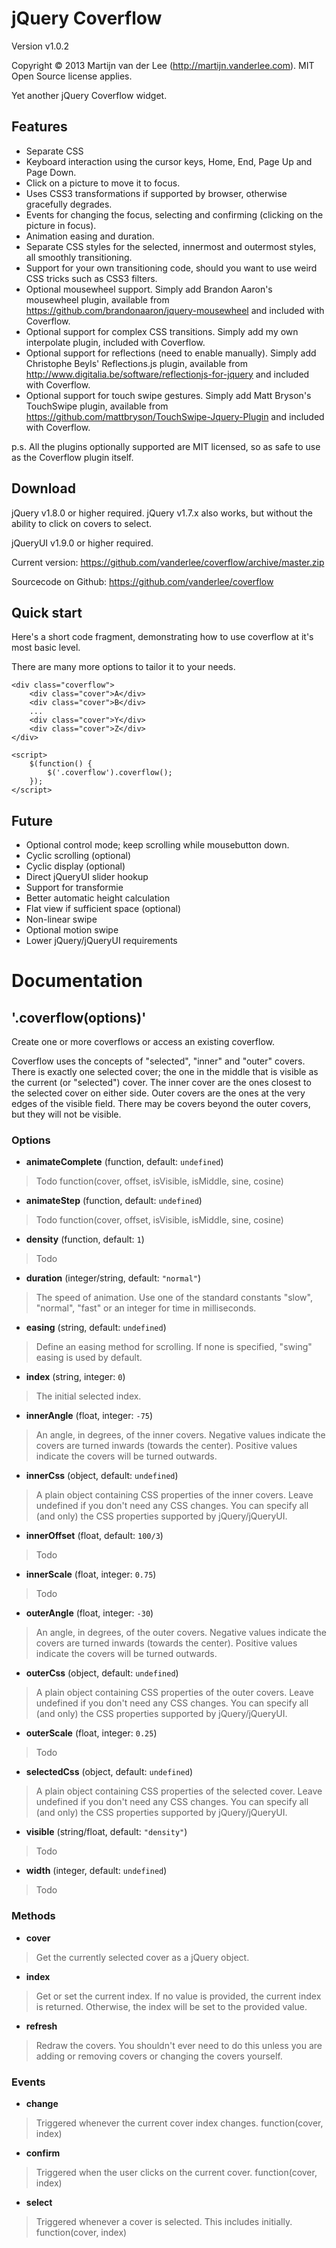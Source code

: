 jQuery Coverflow
================
Version v1.0.2

Copyright &copy; 2013 Martijn van der Lee (http://martijn.vanderlee.com).
MIT Open Source license applies.

Yet another jQuery Coverflow widget.

Features
--------
-	Separate CSS
-	Keyboard interaction using the cursor keys, Home, End, Page Up and Page Down.
-	Click on a picture to move it to focus.
-	Uses CSS3 transformations if supported by browser, otherwise gracefully degrades.
-	Events for changing the focus, selecting and confirming (clicking on the picture in focus).
-	Animation easing and duration.
-	Separate CSS styles for the selected, innermost and outermost styles, all smoothly transitioning.
-	Support for your own transitioning code, should you want to use weird CSS tricks such as CSS3 filters.
-	Optional mousewheel support.
	Simply add Brandon Aaron's mousewheel plugin, available from https://github.com/brandonaaron/jquery-mousewheel and included with Coverflow.
-	Optional support for complex CSS transitions.
	Simply add my own interpolate plugin, included with Coverflow.
-	Optional support for reflections (need to enable manually).
	Simply add Christophe Beyls' Reflections.js plugin, available from http://www.digitalia.be/software/reflectionjs-for-jquery and included with Coverflow.
-	Optional support for touch swipe gestures.
	Simply add Matt Bryson's TouchSwipe plugin, available from https://github.com/mattbryson/TouchSwipe-Jquery-Plugin and included with Coverflow.

p.s. All the plugins optionally supported are MIT licensed, so as safe to use as the Coverflow plugin itself.

Download
--------
jQuery v1.8.0 or higher required.
jQuery v1.7.x also works, but without the ability to click on covers to select.

jQueryUI v1.9.0 or higher required.

Current version: https://github.com/vanderlee/coverflow/archive/master.zip

Sourcecode on Github: https://github.com/vanderlee/coverflow

Quick start
-----------
Here's a short code fragment, demonstrating how to use coverflow at it's most
basic level.

There are many more options to tailor it to your needs.

	<div class="coverflow">
		<div class="cover">A</div>
		<div class="cover">B</div>
		...
		<div class="cover">Y</div>
		<div class="cover">Z</div>
	</div>

	<script>
		$(function() {
			$('.coverflow').coverflow();
		});
	</script>

Future
------
-	Optional control mode; keep scrolling while mousebutton down.
-	Cyclic scrolling (optional)
-	Cyclic display (optional)
-	Direct jQueryUI slider hookup
-	Support for transformie
-	Better automatic height calculation
-	Flat view if sufficient space (optional)
-	Non-linear swipe
-	Optional motion swipe
-	Lower jQuery/jQueryUI requirements

Documentation
=============
'.coverflow(options)'
-----------------------
Create one or more coverflows or access an existing coverflow.

Coverflow uses the concepts of "selected", "inner" and "outer" covers. There is
exactly one selected cover; the one in the middle that is visible as the
current (or "selected") cover. The inner cover are the ones closest to the
selected cover on either side. Outer covers are the ones at the very edges of
the visible field. There may be covers beyond the outer covers, but they will
not be visible.

### Options

-	**animateComplete** (function, default: `undefined`)

>	Todo
	function(cover, offset, isVisible, isMiddle, sine, cosine)
			
-	**animateStep** (function, default: `undefined`)

>	Todo
	function(cover, offset, isVisible, isMiddle, sine, cosine)

-	**density** (function, default: `1`)

>	Todo

-	**duration** (integer/string, default: `"normal"`)

>	The speed of animation. Use one of the standard constants "slow", "normal",
	"fast" or an integer for time in milliseconds.

-	**easing** (string, default: `undefined`)

>	Define an easing method for scrolling. If none is specified, "swing" easing
	is used by default.

-	**index** (string, integer: `0`)

>	The initial selected index.

-	**innerAngle** (float, integer: `-75`)

>	An angle, in degrees, of the inner covers. Negative values indicate the
	covers are turned inwards (towards the center). Positive values indicate
	the covers will be turned outwards.

-	**innerCss** (object, default: `undefined`)

>	A plain object containing CSS properties of the inner covers. Leave
	undefined if you don't need any CSS changes. You can specify all (and only)
	the CSS properties supported by jQuery/jQueryUI.

-	**innerOffset** (float, default: `100/3`)

>	Todo

-	**innerScale** (float, integer: `0.75`)

>	Todo

-	**outerAngle** (float, integer: `-30`)

>	An angle, in degrees, of the outer covers. Negative values indicate the
	covers are turned inwards (towards the center). Positive values indicate
	the covers will be turned outwards.

-	**outerCss** (object, default: `undefined`)

>	A plain object containing CSS properties of the outer covers. Leave
	undefined if you don't need any CSS changes. You can specify all (and only)
	the CSS properties supported by jQuery/jQueryUI.

-	**outerScale** (float, integer: `0.25`)

>	Todo

-	**selectedCss** (object, default: `undefined`)

>	A plain object containing CSS properties of the selected cover. Leave
	undefined if you don't need any CSS changes. You can specify all (and only)
	the CSS properties supported by jQuery/jQueryUI.

-	**visible** (string/float, default: `"density"`)

>	Todo

-	**width** (integer, default: `undefined`)

>	Todo

### Methods

-	**cover**

>	Get the currently selected cover as a jQuery object.

-	**index**

>	Get or set the current index. If no value is provided, the current index is
	returned. Otherwise, the index will be set to the provided value.

-	**refresh**

>	Redraw the covers. You shouldn't ever need to do this unless you are adding
	or removing covers or changing the covers yourself.

### Events

-	**change**

>	Triggered whenever the current cover index changes.
	function(cover, index)

-	**confirm**

>	Triggered when the user clicks on the current cover.
	function(cover, index)

-	**select**

>	Triggered whenever a cover is selected. This includes initially.
	function(cover, index)
